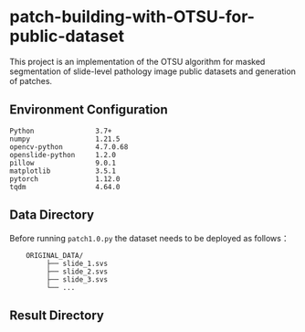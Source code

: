 # patch-building-with-OTSU-for-public-dataset
This project is an implementation of the OTSU algorithm for masked segmentation of slide-level pathology image public datasets and generation of patches.
## Environment Configuration
    Python               3.7+
    numpy                1.21.5
    opencv-python        4.7.0.68
    openslide-python     1.2.0
    pillow               9.0.1
    matplotlib           3.5.1
    pytorch              1.12.0
    tqdm                 4.64.0
    
    
## Data Directory
Before running `patch1.0.py` the dataset needs to be deployed as follows：<br>

        ORIGINAL_DATA/
	         ├── slide_1.svs
	         ├── slide_2.svs
             ├── slide_3.svs
	         └── ...
             
## Result Directory
